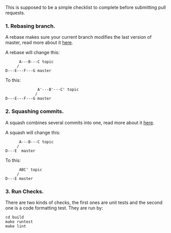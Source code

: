 This is supposed to be a simple checklist to complete before submitting pull requests.

### 1. Rebasing branch.
A rebase makes sure your current branch modifies the last version of master, read more about it [here](http://git-scm.com/docs/git-rebase).

A rebase will change this:

          A---B---C topic
         /
    D---E---F---G master

To this:

                  A'---B'---C' topic
                 /
    D---E---F---G master


### 2. Squashing commits.
A squash combines several commits into one, read more about it [here](https://git-scm.com/book/en/v2/Git-Tools-Rewriting-History#Squashing-Commits).

A squash will change this:

          A---B---C topic
         /
    D---E  master

To this:

          ABC' topic
         /
    D---E master

### 3. Run Checks.

There are two kinds of checks, the first ones are unit tests and the second one is a code formatting test. They are run by:

    cd build
    make runtest
    make lint